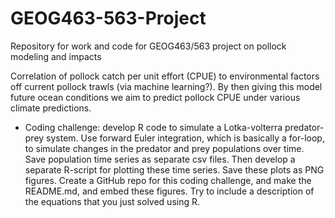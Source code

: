 # GEOG463-563-Project
Repository for work and code for GEOG463/563 project on pollock modeling and impacts

Correlation of pollock catch per unit effort (CPUE) to environmental factors off current pollock trawls (via machine learning?). By then giving this model future ocean conditions we aim to predict pollock CPUE under various climate predictions.


- Coding challenge: develop R code to simulate a Lotka-volterra predator-prey system. Use forward Euler integration, which is basically a for-loop, to simulate changes in the predator and prey populations over time. Save population time series as separate csv files. Then develop a separate R-script for plotting these time series. Save these plots as PNG figures.
Create a GitHub repo for this coding challenge, and make the README.md, and embed these figures. Try to include a description of the equations that you just solved using R.
